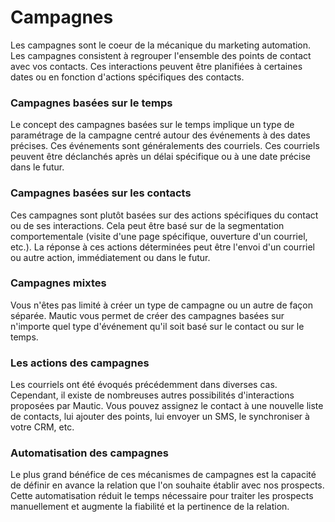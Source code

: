 # Campagnes

Les campagnes sont le coeur de la mécanique du marketing automation. Les campagnes consistent à regrouper l'ensemble des points de contact avec vos contacts. Ces interactions peuvent être planifiées à certaines dates ou en fonction d'actions spécifiques des contacts.

### Campagnes basées sur le temps

Le concept des campagnes basées sur le temps implique un type de paramétrage de la campagne centré autour des événements à des dates précises. Ces événements sont généralements des courriels. Ces courriels peuvent être déclanchés après un délai spécifique ou à une date précise dans le futur.

### Campagnes basées sur les contacts

Ces campagnes sont plutôt basées sur des actions spécifiques du contact ou de ses interactions. Cela peut être basé sur de la segmentation comportementale (visite d'une page spécifique, ouverture d'un courriel, etc.). La réponse à ces actions déterminées peut être l'envoi d'un courriel ou autre action, immédiatement ou dans le futur.

### Campagnes mixtes

Vous n'êtes pas limité à créer un type de campagne ou un autre de façon séparée. Mautic vous permet de créer des campagnes basées sur n'importe quel type d'événement qu'il soit basé sur le contact ou sur le temps.

### Les actions des campagnes

Les courriels ont été évoqués précédemment dans diverses cas. Cependant, il existe de nombreuses autres possibilités d'interactions proposées par Mautic. Vous pouvez assignez le contact à une nouvelle liste de contacts, lui ajouter des points, lui envoyer un SMS, le synchroniser à votre CRM, etc.

### Automatisation des campagnes

Le plus grand bénéfice de ces mécanismes de campagnes est la capacité de définir en avance la relation que l'on souhaite établir avec nos prospects. Cette automatisation réduit le temps nécessaire pour traiter les prospects manuellement et augmente la fiabilité et la pertinence de la relation.
